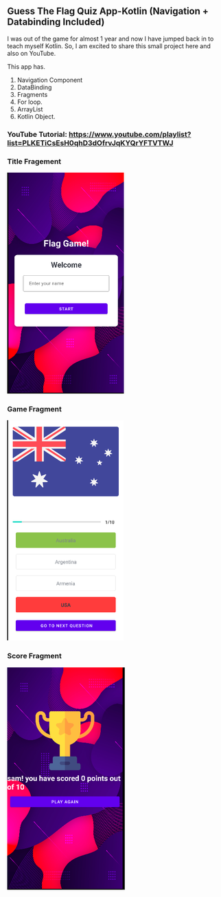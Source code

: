 ## Guess The Flag Quiz App-Kotlin (Navigation + Databinding Included)

I was out of the game for almost 1 year and now I have jumped back in to teach myself Kotlin. So, I am excited to share this small project here and also on YouTube. 

This app has. 

1. Navigation Component
2. DataBinding
3. Fragments
4. For loop. 
5. ArrayList
6. Kotlin Object. 

### YouTube Tutorial: https://www.youtube.com/playlist?list=PLKETiCsEsH0qhD3dOfrvJqKYQrYFTVTWJ

### Title Fragement
![](images/1.png)

### Game Fragment
![](images/2.png)

### Score Fragment
![](images/3.png)
